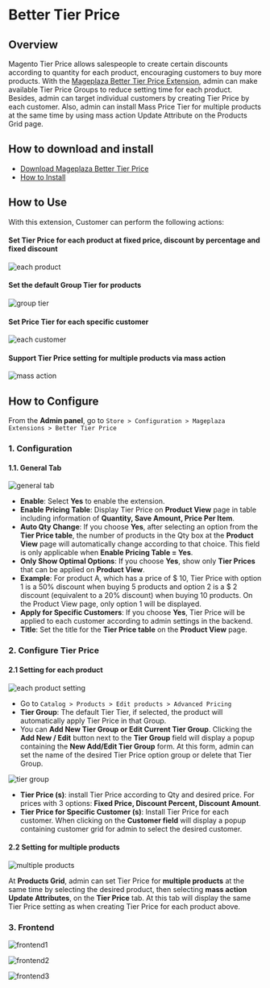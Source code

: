 # Better Tier Price

## Overview

Magento Tier Price allows salespeople to create certain discounts according to quantity for each product, encouraging customers to buy more products. With the [Mageplaza Better Tier Price Extension](https://www.mageplaza.com/magento-2-better-tier-price/), admin can make available Tier Price Groups to reduce setting time for each product. Besides, admin can target individual customers by creating Tier Price by each customer. Also, admin can install Mass Price Tier for multiple products at the same time by using mass action Update Attribute on the Products Grid page.


## How to download and install

- [Download Mageplaza Better Tier Price](https://www.mageplaza.com/magento-2-better-tier-price/)
- [How to Install](https://www.mageplaza.com/install-magento-2-extension/)

## How to Use

With this extension, Customer can perform the following actions:

#### Set Tier Price for each product at fixed price, discount by percentage and fixed discount

![each product](https://i.imgur.com/glw3IsZ.png)

#### Set the default Group Tier for products

![group tier](https://i.imgur.com/7SZ5heO.png)

#### Set Price Tier for each specific customer

![each customer](https://i.imgur.com/5LOy4Xs.png)

#### Support Tier Price setting for multiple products via mass action

![mass action](https://i.imgur.com/7Ho1PDV.png)

## How to Configure

From the **Admin panel**, go to `Store > Configuration > Mageplaza Extensions > Better Tier Price`

### 1. Configuration

#### 1.1. General Tab

![general tab](https://i.imgur.com/s1sd02M.png)


- **Enable**: Select **Yes** to enable the extension.
- **Enable Pricing Table**: Display Tier Price on **Product View** page in table including information of **Quantity, Save Amount, Price Per Item**.
- **Auto Qty Change**: If you choose **Yes**, after selecting an option from the **Tier Price table**, the number of products in the Qty box at the **Product View** page will automatically change according to that choice. This field is only applicable when **Enable Pricing Table = Yes**.
- **Only Show Optimal Options**: If you choose **Yes**, show only **Tier Prices** that can be applied on **Product View**.
- **Example**: For product A, which has a price of $ 10, Tier Price with option 1 is a 50% discount when buying 5 products and option 2 is a $ 2 discount (equivalent to a 20% discount) when buying 10 products. On the Product View page, only option 1 will be displayed.
- **Apply for Specific Customers**: If you choose **Yes**, Tier Price will be applied to each customer according to admin settings in the backend.
- **Title**: Set the title for the **Tier Price table** on the **Product View** page.

### 2. Configure Tier Price

#### 2.1 Setting for each product

![each product setting](https://i.imgur.com/YF9uTdC.png)


- Go to `Catalog > Products > Edit products > Advanced Pricing`
- **Tier Group**: The default Tier Tier, if selected, the product will automatically apply Tier Price in that Group.
- You can **Add New Tier Group or Edit Current Tier Group**. Clicking the **Add New / Edit** button next to the **Tier Group** field will display a popup containing the **New Add/Edit Tier Group** form. At this form, admin can set the name of the desired Tier Price option group or delete that Tier Group.

![tier group](https://i.imgur.com/bNt6m5R.png)

- **Tier Price (s)**: install Tier Price according to Qty and desired price. For prices with 3 options: **Fixed Price, Discount Percent, Discount Amount**.
- **Tier Price for Specific Customer (s)**: Install Tier Price for each customer. When clicking on the **Customer field** will display a popup containing customer grid for admin to select the desired customer.

#### 2.2 Setting for multiple products

![multiple products](https://i.imgur.com/Z6S6sNx.png)

At **Products Grid**, admin can set Tier Price for **multiple products** at the same time by selecting the desired product, then selecting **mass action Update Attributes**, on the **Tier Price** tab. At this tab will display the same Tier Price setting as when creating Tier Price for each product above.

### 3. Frontend

![frontend1](https://i.imgur.com/U8FdCSf.png)

![frontend2](https://i.imgur.com/LK14tEC.png)

![frontend3](https://i.imgur.com/MYw2RO2.png)
